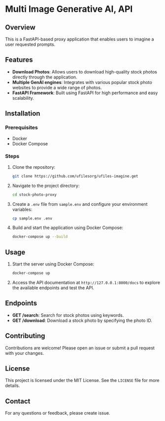 # Multi Image Generative AI, API

## Overview
This is a FastAPI-based proxy application that enables users to imagine a user requested prompts.

## Features
- **Download Photos**: Allows users to download high-quality stock photos directly through the application.
- **Multiple GenAI engines**: Integrates with various popular stock photo websites to provide a wide range of photos.
- **FastAPI Framework**: Built using FastAPI for high performance and easy scalability.
## Installation

### Prerequisites
- Docker
- Docker Compose

### Steps
1. Clone the repository:
    ```sh
    git clone https://github.com/ufilesorg/ufiles-imagine.get
    ```
2. Navigate to the project directory:
    ```sh
    cd stock-photo-proxy
    ```
3. Create a `.env` file from `sample.env` and configure your environment variables:
    ```sh
    cp sample.env .env
    ```
4. Build and start the application using Docker Compose:
    ```sh
    docker-compose up --build
    ```

## Usage
1. Start the server using Docker Compose:
    ```sh
    docker-compose up
    ```
2. Access the API documentation at `http://127.0.0.1:8000/docs` to explore the available endpoints and test the API.

## Endpoints
- **GET /search**: Search for stock photos using keywords.
- **GET /download**: Download a stock photo by specifying the photo ID.

## Contributing
Contributions are welcome! Please open an issue or submit a pull request with your changes.

## License
This project is licensed under the MIT License. See the `LICENSE` file for more details.

## Contact
For any questions or feedback, please create issue.